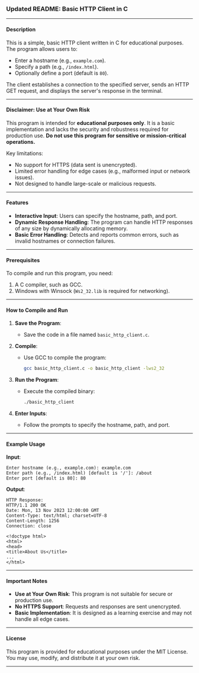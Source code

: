 ### Updated README: Basic HTTP Client in C

---

#### Description
This is a simple, basic HTTP client written in C for educational purposes. The program allows users to:
- Enter a hostname (e.g., `example.com`).
- Specify a path (e.g., `/index.html`).
- Optionally define a port (default is `80`).

The client establishes a connection to the specified server, sends an HTTP GET request, and displays the server's response in the terminal.

---

#### Disclaimer: **Use at Your Own Risk**
This program is intended for **educational purposes only**. It is a basic implementation and lacks the security and robustness required for production use. **Do not use this program for sensitive or mission-critical operations.**

Key limitations:
- No support for HTTPS (data sent is unencrypted).
- Limited error handling for edge cases (e.g., malformed input or network issues).
- Not designed to handle large-scale or malicious requests.

---

#### Features
- **Interactive Input**: Users can specify the hostname, path, and port.
- **Dynamic Response Handling**: The program can handle HTTP responses of any size by dynamically allocating memory.
- **Basic Error Handling**: Detects and reports common errors, such as invalid hostnames or connection failures.

---

#### Prerequisites
To compile and run this program, you need:
1. A C compiler, such as GCC.
2. Windows with Winsock (`Ws2_32.lib` is required for networking).

---

#### How to Compile and Run
1. **Save the Program**:
   - Save the code in a file named `basic_http_client.c`.

2. **Compile**:
   - Use GCC to compile the program:
     ```bash
     gcc basic_http_client.c -o basic_http_client -lws2_32
     ```

3. **Run the Program**:
   - Execute the compiled binary:
     ```bash
     ./basic_http_client
     ```

4. **Enter Inputs**:
   - Follow the prompts to specify the hostname, path, and port.

---

#### Example Usage
**Input**:
```
Enter hostname (e.g., example.com): example.com
Enter path (e.g., /index.html) [default is '/']: /about
Enter port [default is 80]: 80
```

**Output**:
```
HTTP Response:
HTTP/1.1 200 OK
Date: Mon, 13 Nov 2023 12:00:00 GMT
Content-Type: text/html; charset=UTF-8
Content-Length: 1256
Connection: close

<!doctype html>
<html>
<head>
<title>About Us</title>
...
</html>
```

---

#### Important Notes
- **Use at Your Own Risk**: This program is not suitable for secure or production use.
- **No HTTPS Support**: Requests and responses are sent unencrypted.
- **Basic Implementation**: It is designed as a learning exercise and may not handle all edge cases.

---

#### License
This program is provided for educational purposes under the MIT License. You may use, modify, and distribute it at your own risk.

---